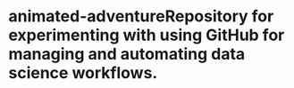 # animated-adventureRepository for experimenting with using GitHub for managing and automating data science workflows.
